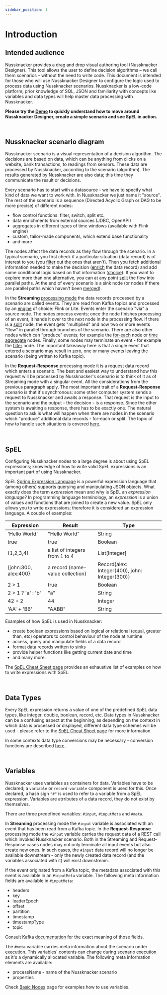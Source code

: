 ```yaml
---
sidebar_position: 1
---
```


# Introduction

## Intended audience

Nussknacker provides a drag and drop visual authoring tool (Nussknacker Designer). This tool allows the user to define decision algorithms – we call them scenarios – without the need to write code. This document is intended for those who will use Nussknacker Designer to configure the logic used to process data using Nussknacker scenarios. Nussknacker is a low-code platform; prior knowledge of SQL, JSON and familiarity with concepts like variables and data types will help master data processing with Nussknacker. 

**Please try the [Demo](/quickstart/demo) to quickly understand how to move around Nussknacker Designer, create a simple scenario and see SpEL in action.**

&nbsp;
## Nussknacker scenario diagram

Nussknacker scenario is a visual representation of a decision algorithm. The decisions are based on data, which can be anything from clicks on a website, bank transactions, to readings from sensors. These data are processed by Nussknacker, according to the scenario (algorithm). The results generated by Nussknacker are also data; this time they communicate the result or decisions.

Every scenario has to start with a datasource - we have to specify what kind of data we want to work with. In Nussknacker we just name it "source". The rest of the scenario is a sequence (Directed Acyclic Graph or DAG to be more precise) of different nodes:
- flow control functions: filter, switch, split etc.
- data enrichments from external sources (JDBC, OpenAPI)
- aggregates in different types of time windows (available with Flink engine)
- custom, tailor-made components, which extend base functionality
- and more

The nodes affect the data records as they flow through the scenario. In a typical scenario, you first check if a particular situation (data record) is of interest to you (you [filter](./BasicNodes.md#filter) out the ones that aren't). Then you fetch additional information needed to make the decision ([enrich](./Enrichers.md) the data record) and add some conditional logic based on that information ([choice](./BasicNodes.md#choice)). If you want to explore more than one alternative, you can at any point [split](./BasicNodes.md#split) the flow into parallel paths. At the end of every scenario is a sink node (or nodes if there are parallel paths which haven't been [merged](./BasicNodes.md#union)). 

In the **Streaming** [processing mode](../about/ProcessingModes) the data records processed by a scenario are called events. They are read from Kafka topics and processed by an [engine](/about/engines/) of choice: Flink or Lite. Events enter the scenario "via" a source node. The nodes process events; once the node finishes processing of an event, it hands it over to the next node in the processing flow. If there is a [split](./BasicNodes.md#split) node, the event gets "multiplied" and now two or more events "flow" in parallel through branches of the scenario.  There are also other nodes which can "produce" events; for example the [for-each](./BasicNodes.md#foreach) node or [time aggregate](AggregatesInTimeWindows.md) nodes. Finally, some nodes may terminate an event - for example the [filter](./BasicNodes.md#filter) node. The important takeaway here is that a single event that entered a scenario may result in zero, one or many events leaving the scenario (being written to Kafka topic).

In the **Request-Response** processing mode it is a request data record which enters a scenario. The best and easiest way to understand how this request will be processed by Nussknacker's scenario is to think of it as of Streaming mode with a singular event. All the considerations from the previous paragraph apply. The most important trait of a **Request-Response** scenario is that it's synchronous: some other computer system sends a request to Nussknacker and awaits a response. That request is the input to the scenario and the output - the decision - is a response. Since the other system is awaiting a response, there has to be exactly one. The natural question to ask is what will happen when there are nodes in the scenario which "produce" additional data records - for-each or split. The topic of how to handle such situations is covered  [here](RRDataSourcesAndSinks.md#scenario-response-in-scenarios-with-split-and-for-each-nodes). 

&nbsp;
## SpEL

Configuring Nussknacker nodes to a large degree is about using SpEL expressions; knowledge of how to write valid SpEL expressions is an important part of using Nussknacker.

SpEL [Spring Expression Language](https://docs.spring.io/spring-framework/docs/3.2.x/spring-framework-reference/html/expressions.html) is a powerful expression language that (among others) supports querying and manipulating JSON objects. What exactly does the term _expression_ mean and why is SpEL an _expression language_? In programming language terminology, an _expression_ is a union of values and functions that are joined to create a new value. SpEL only allows you to write expressions; therefore it is considered an expression language. A couple of examples:

| Expression           | Result                           | Type                 |
| ------------         | --------                         | --------             |
| 'Hello World'        | "Hello World"                    | String               |
| true                 | true                             | Boolean              |
| {1,2,3,4}            | a list of integers from 1 to 4   | List[Integer]        |
| {john:300, alex:400} | a record (name-value collection) | Record{alex: Integer(400), john: Integer(300)} |
| 2 > 1                | true                             | Boolean              |
| 2 > 1 ? 'a' : 'b'    | "a"                              | String               |
| 42 + 2               | 44                               | Integer              |
| 'AA' + 'BB'          | "AABB"                           | String               |

Examples of how SpEL is used in Nussknacker:


* create boolean expressions based on logical or relational (equal, greater than, etc) operators to control behaviour of the node at runtime
* access, query and manipulate fields of a data record
* format data records written to sinks
* provide helper functions like getting current date and time 
* and many more.

The [SpEL Cheat Sheet page](Spel.md)  provides an exhaustive list of examples on how to write expressions with SpEL.

&nbsp;
## Data Types

Every SpEL expression returns a value of one of the predefined SpEL data types, like integer, double, boolean, record, etc. Data types in Nussknacker can be a confusing aspect at the beginning, as depending on the context in which data is processed or displayed, different data type schemes will be used - please refer to the [SpEL Cheat Sheet page](Spel.md#data-types-and-structures) for more information. 

In some contexts data type conversions may be necessary - conversion functions are described [here](Spel.md#type-conversions).

&nbsp;
## Variables

Nussknacker uses variables as containers for data. Variables have to be declared; a `variable` or `record-variable` component is used for this. Once declared, a hash sign `"#"` is used to refer to a variable from a SpEL expression. Variables are atrributes of a data record, they do not exist by themselves. 

There are three predefined variables: `#input`, `#inputMeta` and `#meta`. 

In **Streaming** processing mode the `#input` variable is associated with an event that has been read from a Kafka topic. In the **Request-Response** processing mode the `#input` variable carries the request data of a REST call which invoked Nussknacker scenario. Both in the Streaming and Request-Response cases nodes may not only terminate all input events but also create new ones. In such cases, the `#input` data record will no longer be available downstream - only the newly created data record (and the variables associated with it) will exist downstream. 


If the event originated from a Kafka topic, the metadata associated with this event is available in an `#inputMeta` variable. The following meta information fields are available in `#inputMeta`:
* headers
* key
* leaderEpoch
* offset
* partition
* timestamp 
* timestampType 
* topic 


Consult Kafka [documentation](https://kafka.apache.org/33/javadoc/org/apache/kafka/clients/consumer/ConsumerRecord.html) for the exact meaning of those fields. 

The `#meta` variable carries meta information about the scenario under execution. This variables' contents can change during scenario execution as it's a dynamically allocated variable. The following meta information elements are available:

* processName - name of the Nussknacker scenario
* properties  

Check [Basic Nodes](BasicNodes.md#variable) page for examples how to use variables. 

&nbsp;
